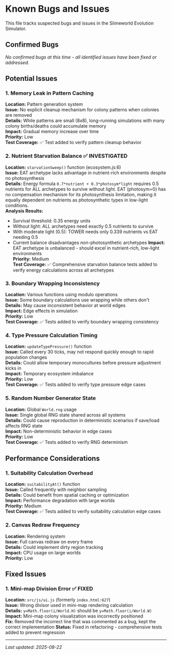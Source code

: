 # Known Bugs and Issues

This file tracks suspected bugs and issues in the Slimeworld Evolution Simulator.

## Confirmed Bugs

*No confirmed bugs at this time - all identified issues have been fixed or addressed.*

## Potential Issues

### 1. Memory Leak in Pattern Caching
**Location:** Pattern generation system  
**Issue:** No explicit cleanup mechanism for colony patterns when colonies are removed  
**Details:** While patterns are small (8x8), long-running simulations with many colony births/deaths could accumulate memory  
**Impact:** Gradual memory increase over time  
**Priority:** Low  
**Test Coverage:** ✅ Test added to verify pattern cleanup behavior

### 2. Nutrient Starvation Balance ✅ INVESTIGATED
**Location:** `starvationSweep()` function (ecosystem.js:6)  
**Issue:** EAT archetype lacks advantage in nutrient-rich environments despite no photosynthesis  
**Details:** Energy formula `0.7*nutrient + 0.3*photosym*light` requires 0.5 nutrients for ALL archetypes to survive without light. EAT (photosym=0) has no compensation mechanism for its photosynthesis limitation, making it equally dependent on nutrients as photosynthetic types in low-light conditions.  
**Analysis Results:**
- Survival threshold: 0.35 energy units
- Without light: ALL archetypes need exactly 0.5 nutrients to survive  
- With moderate light (0.5): TOWER needs only 0.339 nutrients vs EAT needing 0.5
- Current balance disadvantages non-photosynthetic archetypes
**Impact:** EAT archetype is unbalanced - should excel in nutrient-rich, low-light environments  
**Priority:** Medium  
**Test Coverage:** ✅ Comprehensive starvation balance tests added to verify energy calculations across all archetypes

### 3. Boundary Wrapping Inconsistency
**Location:** Various functions using modulo operations  
**Issue:** Some boundary calculations use wrapping while others don't  
**Details:** May cause inconsistent behavior at world edges  
**Impact:** Edge effects in simulation  
**Priority:** Low  
**Test Coverage:** ✅ Tests added to verify boundary wrapping consistency

### 4. Type Pressure Calculation Timing
**Location:** `updateTypePressure()` function  
**Issue:** Called every 30 ticks, may not respond quickly enough to rapid population changes  
**Details:** Could allow temporary monocultures before pressure adjustment kicks in  
**Impact:** Temporary ecosystem imbalance  
**Priority:** Low  
**Test Coverage:** ✅ Tests added to verify type pressure edge cases

### 5. Random Number Generator State
**Location:** Global `World.rng` usage  
**Issue:** Single global RNG state shared across all systems  
**Details:** Could cause reproduction in deterministic scenarios if save/load affects RNG state  
**Impact:** Non-deterministic behavior in edge cases  
**Priority:** Low  
**Test Coverage:** ✅ Tests added to verify RNG determinism

## Performance Considerations

### 1. Suitability Calculation Overhead
**Location:** `suitabilityAt()` function  
**Issue:** Called frequently with neighbor sampling  
**Details:** Could benefit from spatial caching or optimization  
**Impact:** Performance degradation with large worlds  
**Priority:** Medium  
**Test Coverage:** ✅ Tests added to verify suitability calculation edge cases

### 2. Canvas Redraw Frequency
**Location:** Rendering system  
**Issue:** Full canvas redraw on every frame  
**Details:** Could implement dirty region tracking  
**Impact:** CPU usage on large worlds  
**Priority:** Low

## Fixed Issues

### 1. Mini-map Division Error ✅ FIXED
**Location:** `src/js/ui.js` (formerly `index.html:627`)  
**Issue:** Wrong divisor used in mini-map rendering calculation  
**Details:** `y=Math.floor(i/World.H)` should be `y=Math.floor(i/World.W)`  
**Impact:** Mini-map colony visualization was incorrectly positioned  
**Fix:** Removed the incorrect line that was commented as a bug, kept the correct implementation
**Status:** Fixed in refactoring - comprehensive tests added to prevent regression

---
*Last updated: 2025-08-22*
